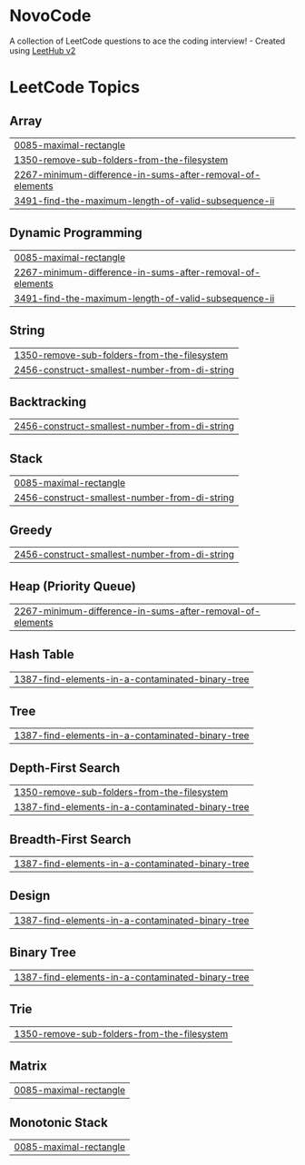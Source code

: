 # NovoCode
A collection of LeetCode questions to ace the coding interview! - Created using [LeetHub v2](https://github.com/arunbhardwaj/LeetHub-2.0)

<!---LeetCode Topics Start-->
# LeetCode Topics
## Array
|  |
| ------- |
| [0085-maximal-rectangle](https://github.com/SUBHAMDXD/NovoCode/tree/master/0085-maximal-rectangle) |
| [1350-remove-sub-folders-from-the-filesystem](https://github.com/SUBHAMDXD/NovoCode/tree/master/1350-remove-sub-folders-from-the-filesystem) |
| [2267-minimum-difference-in-sums-after-removal-of-elements](https://github.com/SUBHAMDXD/NovoCode/tree/master/2267-minimum-difference-in-sums-after-removal-of-elements) |
| [3491-find-the-maximum-length-of-valid-subsequence-ii](https://github.com/SUBHAMDXD/NovoCode/tree/master/3491-find-the-maximum-length-of-valid-subsequence-ii) |
## Dynamic Programming
|  |
| ------- |
| [0085-maximal-rectangle](https://github.com/SUBHAMDXD/NovoCode/tree/master/0085-maximal-rectangle) |
| [2267-minimum-difference-in-sums-after-removal-of-elements](https://github.com/SUBHAMDXD/NovoCode/tree/master/2267-minimum-difference-in-sums-after-removal-of-elements) |
| [3491-find-the-maximum-length-of-valid-subsequence-ii](https://github.com/SUBHAMDXD/NovoCode/tree/master/3491-find-the-maximum-length-of-valid-subsequence-ii) |
## String
|  |
| ------- |
| [1350-remove-sub-folders-from-the-filesystem](https://github.com/SUBHAMDXD/NovoCode/tree/master/1350-remove-sub-folders-from-the-filesystem) |
| [2456-construct-smallest-number-from-di-string](https://github.com/SUBHAMDXD/NovoCode/tree/master/2456-construct-smallest-number-from-di-string) |
## Backtracking
|  |
| ------- |
| [2456-construct-smallest-number-from-di-string](https://github.com/SUBHAMDXD/NovoCode/tree/master/2456-construct-smallest-number-from-di-string) |
## Stack
|  |
| ------- |
| [0085-maximal-rectangle](https://github.com/SUBHAMDXD/NovoCode/tree/master/0085-maximal-rectangle) |
| [2456-construct-smallest-number-from-di-string](https://github.com/SUBHAMDXD/NovoCode/tree/master/2456-construct-smallest-number-from-di-string) |
## Greedy
|  |
| ------- |
| [2456-construct-smallest-number-from-di-string](https://github.com/SUBHAMDXD/NovoCode/tree/master/2456-construct-smallest-number-from-di-string) |
## Heap (Priority Queue)
|  |
| ------- |
| [2267-minimum-difference-in-sums-after-removal-of-elements](https://github.com/SUBHAMDXD/NovoCode/tree/master/2267-minimum-difference-in-sums-after-removal-of-elements) |
## Hash Table
|  |
| ------- |
| [1387-find-elements-in-a-contaminated-binary-tree](https://github.com/SUBHAMDXD/NovoCode/tree/master/1387-find-elements-in-a-contaminated-binary-tree) |
## Tree
|  |
| ------- |
| [1387-find-elements-in-a-contaminated-binary-tree](https://github.com/SUBHAMDXD/NovoCode/tree/master/1387-find-elements-in-a-contaminated-binary-tree) |
## Depth-First Search
|  |
| ------- |
| [1350-remove-sub-folders-from-the-filesystem](https://github.com/SUBHAMDXD/NovoCode/tree/master/1350-remove-sub-folders-from-the-filesystem) |
| [1387-find-elements-in-a-contaminated-binary-tree](https://github.com/SUBHAMDXD/NovoCode/tree/master/1387-find-elements-in-a-contaminated-binary-tree) |
## Breadth-First Search
|  |
| ------- |
| [1387-find-elements-in-a-contaminated-binary-tree](https://github.com/SUBHAMDXD/NovoCode/tree/master/1387-find-elements-in-a-contaminated-binary-tree) |
## Design
|  |
| ------- |
| [1387-find-elements-in-a-contaminated-binary-tree](https://github.com/SUBHAMDXD/NovoCode/tree/master/1387-find-elements-in-a-contaminated-binary-tree) |
## Binary Tree
|  |
| ------- |
| [1387-find-elements-in-a-contaminated-binary-tree](https://github.com/SUBHAMDXD/NovoCode/tree/master/1387-find-elements-in-a-contaminated-binary-tree) |
## Trie
|  |
| ------- |
| [1350-remove-sub-folders-from-the-filesystem](https://github.com/SUBHAMDXD/NovoCode/tree/master/1350-remove-sub-folders-from-the-filesystem) |
## Matrix
|  |
| ------- |
| [0085-maximal-rectangle](https://github.com/SUBHAMDXD/NovoCode/tree/master/0085-maximal-rectangle) |
## Monotonic Stack
|  |
| ------- |
| [0085-maximal-rectangle](https://github.com/SUBHAMDXD/NovoCode/tree/master/0085-maximal-rectangle) |
<!---LeetCode Topics End-->